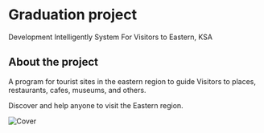 # Graduation project

Development Intelligently System For Visitors to Eastern, KSA

## About the project

A program for tourist sites in the eastern region to guide Visitors to places, restaurants, cafes, museums, and others.

Discover and help anyone to visit the Eastern region.


![Cover](https://user-images.githubusercontent.com/59392815/215573208-04c277e8-1808-48fe-9c26-7a77f71d4506.png)